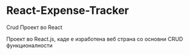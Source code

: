 # React-Expense-Tracker

Crud Проект во React

Проект во React.js, каде е изработена веб страна со основни CRUD функционалности
